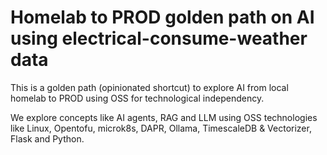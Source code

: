 # Homelab to PROD golden path on AI using electrical-consume-weather data

This is a golden path (opinionated shortcut) to explore AI from local homelab to PROD using OSS for technological independency. 

We explore concepts like AI agents, RAG and LLM using OSS technologies like Linux, Opentofu, microk8s, DAPR, Ollama, TimescaleDB & Vectorizer, Flask and Python.

